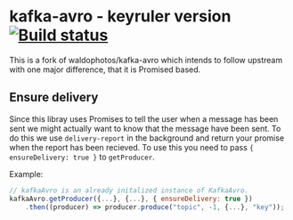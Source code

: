 # kafka-avro - keyruler version [![Build status](https://api.travis-ci.com/keyruler/kafka-avro-keyruler.svg?branch=master)](https://travis-ci.com/keyruler/kafka-avro-keyruler)

This is a fork of waldophotos/kafka-avro which intends to follow upstream with one major difference, that it is Promised based.

## Ensure delivery
Since this libray uses Promises to tell the user when a message has been sent we might actually want to know that the message have been sent. To do this we use `delivery-report` in the background and return your promise when the report has been recieved. To use this you need to pass `{ ensureDelivery: true }` to `getProducer`.

Example:
```js
// kafkaAvro is an already initalized instance of KafkaAvro.
kafkaAvro.getProducer({...}, {...}, { ensureDelivery: true })
    .then((producer) => producer.produce("topic", -1, {...}, "key"));
```
